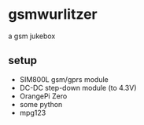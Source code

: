 # gsmwurlitzer
a gsm jukebox

## setup
* SIM800L gsm/gprs module
* DC-DC step-down module (to 4.3V)
* OrangePi Zero
* some python
* mpg123
